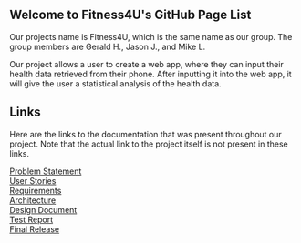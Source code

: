## Welcome to Fitness4U's GitHub Page List

Our projects name is Fitness4U, which is the same name as our group. The group members are Gerald H., Jason J., and Mike L.

Our project allows a user to create a web app, where they can input their health data retrieved from their phone. After inputting it into the web app, it will give the user a statistical analysis of the health data.

## Links

Here are the links to the documentation that was present throughout our project. Note that the actual link to the project itself is not present in these links.

[Problem Statement](https://github.com/ml1238/Fitness4You/blob/gh-pages/problem.md) <br />
[User Stories](https://github.com/ml1238/Fitness4You/blob/gh-pages/userstories.md) <br />
[Requirements](https://github.com/ml1238/Fitness4You/blob/gh-pages/requirements.md) <br />
[Architecture](https://github.com/ml1238/Fitness4You/blob/gh-pages/architecture.md) <br />
[Design Document](https://github.com/ml1238/Fitness4You/blob/gh-pages/design.md) <br />
[Test Report](https://github.com/ml1238/Fitness4You/blob/gh-pages/testreport.md) <br />
[Final Release](https://github.com/ml1238/Fitness4You/releases/tag/v1.0.5) <br />
